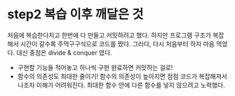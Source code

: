 # step2 복습 이후 깨달은 것

처음에 복습한다치고 한번에 다 만들고 커밋하려고 했다. 하지만 프로그램 구조가 복잡해서 시간이 갈수록 주먹구구식으로 코드를 짰다.
그러다, 다시 처음부터 하자 마음 먹었다. 대신 중점은 divide & conquer 였다.

* 구현할 기능들 적어놓고 하나씩 구현 완료하면 커밋하는 걸로!
* 함수의 의존성도 최대한 줄이기! 함수의 의존성이 높아지면 점점 코드가 복잡해져서 나조차 이해가 어려워진다. 최대한 함수 안에 다른 함수를 넣지 않으려고 노력했다.
